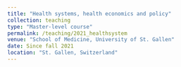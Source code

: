 ```yaml
---
title: "Health systems, health economics and policy"
collection: teaching
type: "Master-level course"
permalink: /teaching/2021_healthsystem
venue: "School of Medicine, University of St. Gallen"
date: Since fall 2021
location: "St. Gallen, Switzerland"
---
```

